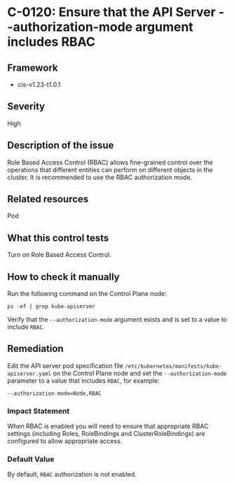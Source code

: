 # C-0120: Ensure that the API Server --authorization-mode argument includes RBAC

## Framework
* cis-v1.23-t1.0.1
 
## Severity
High

## Description of the issue
Role Based Access Control (RBAC) allows fine-grained control over the operations that different entities can perform on different objects in the cluster. It is recommended to use the RBAC authorization mode.
 
## Related resources
Pod
 
## What this control tests 
Turn on Role Based Access Control.
 
## How to check it manually 
Run the following command on the Control Plane node:

 
```
ps -ef | grep kube-apiserver

```
 Verify that the `--authorization-mode` argument exists and is set to a value to include `RBAC`.
 
## Remediation
Edit the API server pod specification file `/etc/kubernetes/manifests/kube-apiserver.yaml` on the Control Plane node and set the `--authorization-mode` parameter to a value that includes `RBAC`, for example:

 
```
--authorization-mode=Node,RBAC

```
 
### Impact Statement
When RBAC is enabled you will need to ensure that appropriate RBAC settings (including Roles, RoleBindings and ClusterRoleBindings) are configured to allow appropriate access.
 
### Default Value
By default, `RBAC` authorization is not enabled.
 

